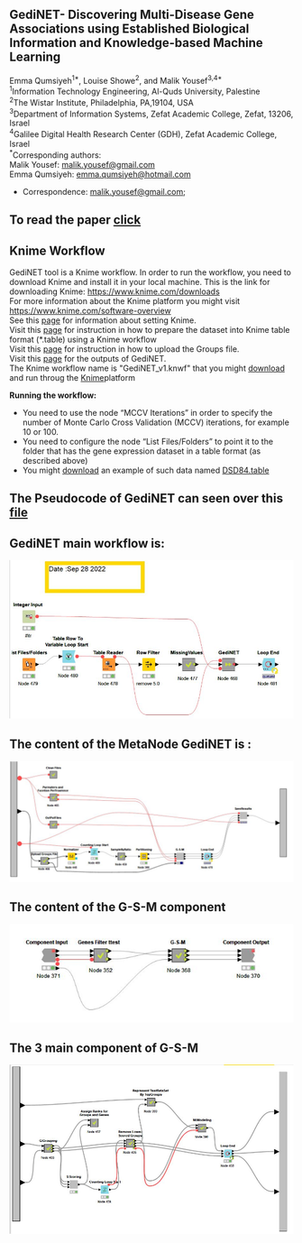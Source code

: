 ## **GediNET- Discovering Multi-Disease Gene Associations using Established Biological Information and Knowledge-based Machine Learning** <br>
Emma Qumsiyeh<sup>1*</sup>, Louise Showe<sup>2</sup>, and Malik Yousef<sup>3,4*</sup><br>
<sup>1</sup>Information Technology Engineering, Al-Quds University, Palestine<br>
<sup>2</sup>The Wistar Institute, Philadelphia, PA,19104, USA<br>
<sup>3</sup>Department of Information Systems, Zefat Academic College, Zefat, 13206, Israel<br>
<sup>4</sup>Galilee Digital Health Research Center (GDH), Zefat Academic College, Israel<br>
<sup>*</sup>Corresponding authors:<br>
Malik Yousef: malik.yousef@gmail.com<br>
Emma Qumsiyeh: emma.qumsiyeh@hotmail.com<br>


*	Correspondence: malik.yousef@gmail.com;

## To read the paper [click](https://www.researchsquare.com/article/rs-1643219/v1.pdf)<br>
## Knime Workflow
GediNET tool is a Knime workflow. In order to run the workflow, you need to download Knime and install it in your local machine.
This is the link for downloading Knime: https://www.knime.com/downloads<br>
For more information about the Knime platform you might visit https://www.knime.com/software-overview <br>
See this [page](pages/SettingsKnime.md) for information about setting Knime.
<br>
Visit this [page](https://github.com/malikyousef/GediNET/blob/main/pages/TableFormat.md) for instruction in how to prepare the dataset into Knime table format (*.table) using a Knime workflow
<br>
Visit this [page](https://github.com/malikyousef/GediNET/blob/main/pages/GroupingFile.md) for instruction in how to upload the Groups file.  
Visit this [page](https://github.com/malikyousef/GediNET/blob/main/pages/outputs.md) for the outputs of GediNET.
<br> 
The Knime workflow name is "GediNET_v1.knwf" that you might [download](GediNET_v1.knwf) and run throug the [Knime](https://www.knime.com/)platform


**Running the workflow:**

- You need to use the node “MCCV Iterations” in order to specify the number of Monte Carlo Cross Validation (MCCV) iterations, for example 10 or 100.
- You need to configure the node “List Files/Folders” to point it to the folder that has the gene expression dataset in a table format (as described above)
- You might [download](GDS4824.table) an example of such data named [DSD84.table](GDS4824.table)<br>

## The  Pseudocode of GediNET can seen over this [file](Pseudocode.txt) 
## GediNET main workflow is: ##

![alt text](https://github.com/malikyousef/GediNET/blob/main/images/GediNET_main.JPG?raw=true)


 
 ## The content of the MetaNode GediNET is : ##
 
![alt text](https://github.com/malikyousef/GediNET/blob/main/images/GediNET_MetaNode.JPG?raw=true)

 ## The content of the G-S-M component ##
 
 ![alt text](https://github.com/malikyousef/GediNET/blob/main/images/Ttest_and_GSM.JPG?raw=true)

## The 3 main component of G-S-M ##
 ![alt text](https://github.com/malikyousef/GediNET/blob/main/images/G-S-M_all_steps.JPG?raw=true)
